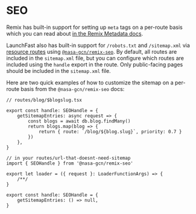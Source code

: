 # SEO

Remix has built-in support for setting up `meta` tags on a per-route basis which
you can read about
[in the Remix Metadata docs](https://remix.run/docs/en/main/route/meta).

LaunchFast also has built-in support for `/robots.txt` and `/sitemap.xml` via
[resource routes](https://remix.run/docs/en/main/guides/resource-routes) using
[`@nasa-gcn/remix-seo`](https://github.com/nasa-gcn/remix-seo). By default, all
routes are included in the `sitemap.xml` file, but you can configure which
routes are included using the `handle` export in the route. Only public-facing
pages should be included in the `sitemap.xml` file.

Here are two quick examples of how to customize the sitemap on a per-route basis
from the `@nasa-gcn/remix-seo` docs:

```tsx
// routes/blog/$blogslug.tsx

export const handle: SEOHandle = {
	getSitemapEntries: async request => {
		const blogs = await db.blog.findMany()
		return blogs.map(blog => {
			return { route: `/blog/${blog.slug}`, priority: 0.7 }
		})
	},
}
```

```tsx
// in your routes/url-that-doesnt-need-sitemap
import { SEOHandle } from '@nasa-gcn/remix-seo'

export let loader = ({ request }: LoaderFunctionArgs) => {
	/**/
}

export const handle: SEOHandle = {
	getSitemapEntries: () => null,
}
```
